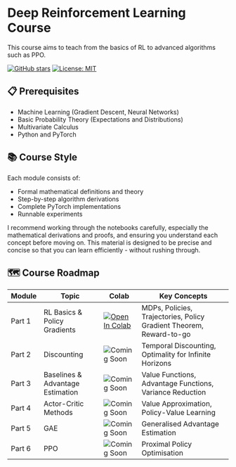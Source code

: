 # Deep Reinforcement Learning Course

This course aims to teach from the basics of RL to advanced algorithms such as PPO.

[![GitHub stars](https://img.shields.io/github/stars/xycoord/deep-rl-course?style=social)](https://github.com/xycoord/deep-rl-course/stargazers)
[![License: MIT](https://img.shields.io/badge/License-MIT-yellow.svg)](https://opensource.org/licenses/MIT)

## 📋 Prerequisites

- Machine Learning (Gradient Descent, Neural Networks)
- Basic Probability Theory (Expectations and Distributions)
- Multivariate Calculus
- Python and PyTorch

## 📚 Course Style

Each module consists of:
- Formal mathematical definitions and theory
- Step-by-step algorithm derivations
- Complete PyTorch implementations
- Runnable experiments

I recommend working through the notebooks carefully, especially the mathematical derivations and proofs, and ensuring you understand each concept before moving on. This material is designed to be precise and concise so that you can learn efficiently - without rushing through. 

## 🗺️ Course Roadmap

| Module | Topic | Colab | Key Concepts |
|--------|-------|--------|--------------|
| Part 1 | RL Basics & Policy Gradients | [![Open In Colab](https://colab.research.google.com/assets/colab-badge.svg)](https://colab.research.google.com/drive/1Lm_TI-Vrzai-WZQeZL3o7US07vVKWXlQ) | MDPs, Policies, Trajectories, Policy Gradient Theorem, Reward-to-go |
| Part 2 | Discounting | ![Coming Soon](https://img.shields.io/badge/Coming_Soon-gray?logo=google-colab&logoColor=white) | Temporal Discounting, Optimality for Infinite Horizons |
| Part 3 | Baselines & Advantage Estimation | ![Coming Soon](https://img.shields.io/badge/Coming_Soon-gray?logo=google-colab&logoColor=white) | Value Functions, Advantage Functions, Variance Reduction |
| Part 4 | Actor-Critic Methods | ![Coming Soon](https://img.shields.io/badge/Coming_Soon-gray?logo=google-colab&logoColor=white) | Value Approximation, Policy-Value Learning |
| Part 5 | GAE | ![Coming Soon](https://img.shields.io/badge/Coming_Soon-gray?logo=google-colab&logoColor=white) | Generalised Advantage Estimation |
| Part 6 | PPO | ![Coming Soon](https://img.shields.io/badge/Coming_Soon-gray?logo=google-colab&logoColor=white) | Proximal Policy Optimisation |
